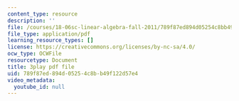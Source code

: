 ```yaml
---
content_type: resource
description: ''
file: /courses/18-06sc-linear-algebra-fall-2011/789f87ed894d05254c8bb49f122d57e4_h0m2tsmSPTI.pdf
file_type: application/pdf
learning_resource_types: []
license: https://creativecommons.org/licenses/by-nc-sa/4.0/
ocw_type: OCWFile
resourcetype: Document
title: 3play pdf file
uid: 789f87ed-894d-0525-4c8b-b49f122d57e4
video_metadata:
  youtube_id: null
---
```

